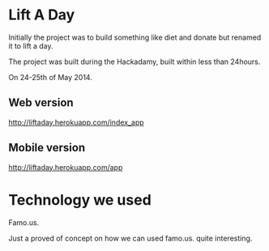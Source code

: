 Lift A Day
===================

Initially the project was to build something like diet and donate but renamed it to lift a day.

The project was built during the Hackadamy, built within less than 24hours.

On 24-25th of May 2014.

## Web version
http://liftaday.herokuapp.com/index_app

## Mobile version
http://liftaday.herokuapp.com/app

Technology we used
===================

Famo.us.

Just a proved of concept on how we can used famo.us. quite interesting.
